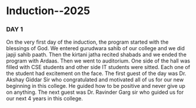 # Induction--2025

### DAY 1
On the very first day of the induction, the program started with the blessings of God. We entered gurudwara sahib of our college and we did japji sahib paath. Then the kirtani jatha recited shabads and we ended the program with Ardaas.
Then we went to auditorium. One side of the hall was filled with CSE students and other side IT students were sitted. Each one of the student had excitement on the face.
The first guest of the day was Dr. Akshay Giddar Sir who congratulated and motivated all of us for our new beginning in this college. He guided how to be positive and never give up on anything.
The next guest was Dr. Ravinder Garg sir who guided us for our next 4 years in this college.
